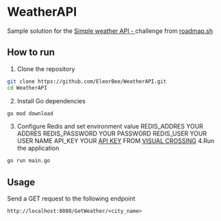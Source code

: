 # WeatherAPI
Sample solution for the [Simple weather API - ](https://roadmap.sh/projects/weather-api-wrapper-service) challenge from [roadmap.sh](https://roadmap.sh/projects/task-tracker)

## How to run
1. Clone the repository
  ```bash
  git clone https://github.com/EleorBee/WeatherAPI.git
  cd WeatherAPI
  ```
2. Install Go dependencies
  ```bash
  go mod download
  ```
3. Configure Redis and set environment value
  REDIS_ADDRES   YOUR ADDRES
  REDIS_PASSWORD YOUR PASSWORD
  REDIS_USER     YOUR USER NAME
  API_KEY        YOUR [API KEY](https://www.visualcrossing.com/account) FROM [VISUAL CROSSING](https://www.visualcrossing.com/)
4.Run the application
```bash
go run main.go
```
## Usage
Send a GET request to the following endpoint
```
http://localhost:8080/GetWeather/<city_name>
```
